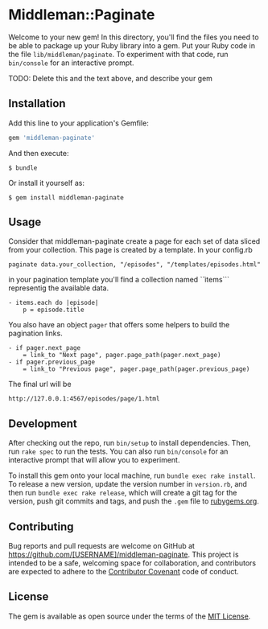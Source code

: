 # Middleman::Paginate

Welcome to your new gem! In this directory, you'll find the files you need to be able to package up your Ruby library into a gem. Put your Ruby code in the file `lib/middleman/paginate`. To experiment with that code, run `bin/console` for an interactive prompt.

TODO: Delete this and the text above, and describe your gem

## Installation

Add this line to your application's Gemfile:

```ruby
gem 'middleman-paginate'
```

And then execute:

    $ bundle

Or install it yourself as:

    $ gem install middleman-paginate

## Usage

Consider that middleman-paginate create a page for each set of data sliced from your collection. This page is created by a template. In your config.rb

    paginate data.your_collection, "/episodes", "/templates/episodes.html"

in your pagination template you'll find a collection named ``ìtems``` representig the available data.

    - items.each do |episode|
        p = episode.title

You also have an object ```pager``` that offers some helpers to build the pagination links.

    - if pager.next_page
        = link_to "Next page", pager.page_path(pager.next_page)
    - if pager.previous_page
        = link_to "Previous page", pager.page_path(pager.previous_page)

The final url will be

    http://127.0.0.1:4567/episodes/page/1.html

## Development

After checking out the repo, run `bin/setup` to install dependencies. Then, run `rake spec` to run the tests. You can also run `bin/console` for an interactive prompt that will allow you to experiment.

To install this gem onto your local machine, run `bundle exec rake install`. To release a new version, update the version number in `version.rb`, and then run `bundle exec rake release`, which will create a git tag for the version, push git commits and tags, and push the `.gem` file to [rubygems.org](https://rubygems.org).

## Contributing

Bug reports and pull requests are welcome on GitHub at https://github.com/[USERNAME]/middleman-paginate. This project is intended to be a safe, welcoming space for collaboration, and contributors are expected to adhere to the [Contributor Covenant](http://contributor-covenant.org) code of conduct.


## License

The gem is available as open source under the terms of the [MIT License](http://opensource.org/licenses/MIT).

